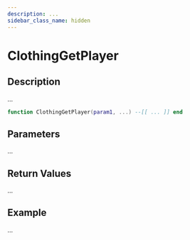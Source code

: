 ```yaml
---
description: ...
sidebar_class_name: hidden
---
```


# ClothingGetPlayer

## Description

...

```lua
function ClothingGetPlayer(param1, ...) --[[ ... ]] end
```

## Parameters

...

## Return Values

...

## Example

...

